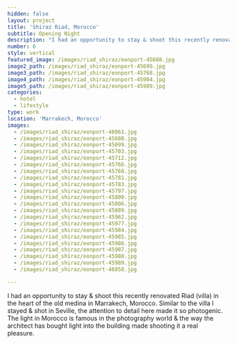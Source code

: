 ```yaml
---
hidden: false
layout: project
title: 'Shiraz Riad, Morocco'
subtitle: Opening Night
description: "I had an opportunity to stay & shoot this recently renovated Riad (villa)\_in the heart of the old medina in Marrakech, Morocco. Similar to the\_villa I stayed & shot\_in Seville, the attention to detail here made it so photogenic. The light in Morocco is famous in the photography world & the way the architect has bought light into the building made shooting it a real pleasure."
number: 6
style: vertical
featured_image: /images/riad_shiraz/eonport-45688.jpg
image2_path: /images/riad_shiraz/eonport-45699.jpg
image3_path: /images/riad_shiraz/eonport-45768.jpg
image4_path: /images/riad_shiraz/eonport-45984.jpg
image5_path: /images/riad_shiraz/eonport-45989.jpg
categories:
  - hotel
  - lifestyle
type: work
location: 'Marrakech, Morocco'
images:
  - /images/riad_shiraz/eonport-46061.jpg
  - /images/riad_shiraz/eonport-45688.jpg
  - /images/riad_shiraz/eonport-45699.jpg
  - /images/riad_shiraz/eonport-45703.jpg
  - /images/riad_shiraz/eonport-45712.jpg
  - /images/riad_shiraz/eonport-45766.jpg
  - /images/riad_shiraz/eonport-45768.jpg
  - /images/riad_shiraz/eonport-45781.jpg
  - /images/riad_shiraz/eonport-45783.jpg
  - /images/riad_shiraz/eonport-45797.jpg
  - /images/riad_shiraz/eonport-45800.jpg
  - /images/riad_shiraz/eonport-45806.jpg
  - /images/riad_shiraz/eonport-45809.jpg
  - /images/riad_shiraz/eonport-45962.jpg
  - /images/riad_shiraz/eonport-45977.jpg
  - /images/riad_shiraz/eonport-45984.jpg
  - /images/riad_shiraz/eonport-45985.jpg
  - /images/riad_shiraz/eonport-45986.jpg
  - /images/riad_shiraz/eonport-45987.jpg
  - /images/riad_shiraz/eonport-45988.jpg
  - /images/riad_shiraz/eonport-45989.jpg
  - /images/riad_shiraz/eonport-46058.jpg

---
```


I had an opportunity to stay & shoot this recently renovated Riad (villa) in the heart of the old medina in Marrakech, Morocco. Similar to the villa I stayed & shot in Seville, the attention to detail here made it so photogenic. The light in Morocco is famous in the photography world & the way the architect has bought light into the building made shooting it a real pleasure.&nbsp;&nbsp;
